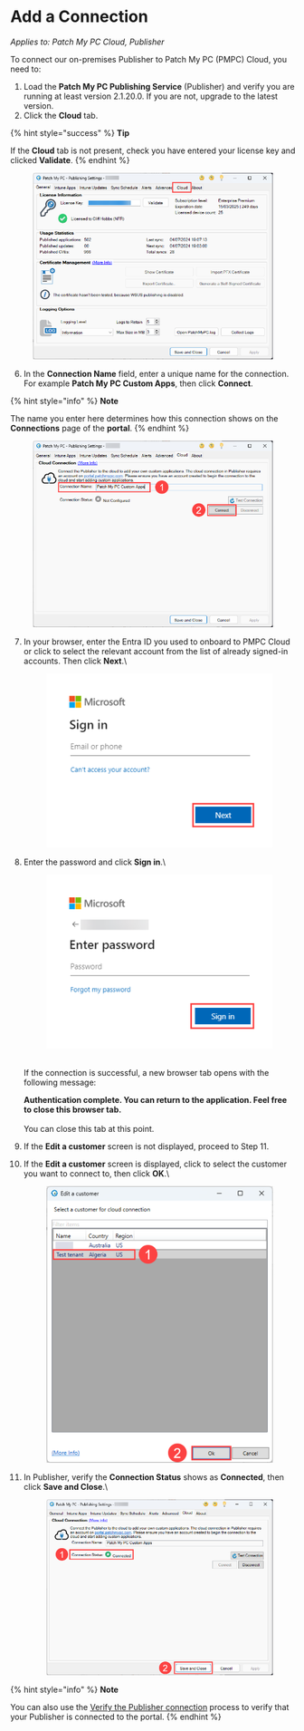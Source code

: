 # Add a Connection

_Applies to: Patch My PC Cloud, Publisher_

To connect our on-premises Publisher to Patch My PC (PMPC) Cloud, you need to:

1. Load the **Patch My PC Publishing Service** (Publisher) and verify you are running at least version 2.1.20.0. If you are not, upgrade to the latest version.
2. Click the **Cloud** tab.

{% hint style="success" %}
**Tip**

If the **Cloud** tab is not present, check you have entered your license key and clicked **Validate**.
{% endhint %}

<figure><img src="../../../.gitbook/assets/image (1725).png" alt="&#x22;Cloud&#x22; tab of our Publisher"><figcaption></figcaption></figure>

6. In the **Connection Name** field, enter a unique name for the connection. For example **Patch My PC Custom Apps**, then click **Connect**.

{% hint style="info" %}
**Note**

The name you enter here determines how this connection shows on the **Connections** page of the **portal**.
{% endhint %}

<figure><img src="../../../.gitbook/assets/image (1726).png" alt="Entering a “Connection Name” and clicking “Connect”"><figcaption></figcaption></figure>

7.  In your browser, enter the Entra ID you used to onboard to PMPC Cloud or click to select the relevant account from the list of already signed-in accounts. Then click **Next**.\


    <figure><img src="../../../.gitbook/assets/image (1420).png" alt="“Microsoft Sign in” screen"><figcaption></figcaption></figure>


8.  Enter the password and click **Sign in**.\


    <figure><img src="../../../.gitbook/assets/image (1421).png" alt="“Enter password” screen"><figcaption></figcaption></figure>

    \
    If the connection is successful, a new browser tab opens with the following message:

    **Authentication complete. You can return to the application. Feel free to close this browser tab.**\
    \
    You can close this tab at this point.
9. If the **Edit a customer** screen is not displayed, proceed to Step 11.
10. If the **Edit a customer** screen is displayed, click to select the customer you want to connect to, then click **OK**.\


    <figure><img src="../../../.gitbook/assets/image (910).png" alt="Selecting the relevant customer from the “Edit a customer” screen"><figcaption></figcaption></figure>


11. In Publisher, verify the **Connection Status** shows as **Connected**, then click **Save and Close**.\


    <figure><img src="../../../.gitbook/assets/image (1728).png" alt="Publisher showing it’s “Connected”"><figcaption></figcaption></figure>

{% hint style="info" %}
**Note**

You can also use the [Verify the Publisher connection](verify-a-publisher-connection-from-cloud.md) process to verify that your Publisher is connected to the portal.
{% endhint %}
